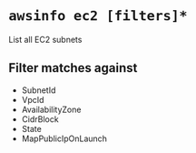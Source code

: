 # `awsinfo ec2 [filters]*`

List all EC2 subnets

## Filter matches against

* SubnetId
* VpcId
* AvailabilityZone
* CidrBlock
* State
* MapPublicIpOnLaunch